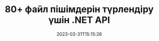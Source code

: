 ---
############################# Static ############################
layout: "product"
date: 2023-03-31T15:15:26
draft: false

product: "Conversion"
product_tag: "conversion"
platform: .NET
platform_tag: net

############################# Head ############################
head_title: "C# .NET құжатты түрлендіру API | PDF Word Excel PPTX HTML кескіндерін түрлендіру"
head_description: "C# .NET құжатты түрлендіру API. PDF Word DOC DOCX, Excel электрондық кестелері PPT PPTX, HTML, PSD, MPT MPP, MSG EMLX электрондық поштасы, AutoCAD және кескін файл пішімдерін түрлендіру."

############################# Header ############################
title: "80+ файл пішімдерін түрлендіру үшін .NET API"
description: "Ешқандай сыртқы бағдарламалық құралды орнатпай-ақ құжат пен кескінді түрлендіру функционалдығын .NET қолданбаларына біріктіруге арналған қарапайым API."
button:
    enable: true
    icon: "fas fa-arrow-down"
    label: "Тегін сынақ нұсқасын жүктеп алыңыз"
    link: "https://downloads.groupdocs.com/conversion/net"

############################# SubMenu ############################
submenu:
    enable: true
    
    left:
        img_alt: "GroupDocs.Conversion for .NET"
        image: "https://www.groupdocs.cloud/templates/groupdocs/images/product-logos/groupdocs-conversion-net.png"
        product: "GroupDocs.Conversion"
        platform: ".NET"

    middle:
        button:
            # button loop
            - link: "#overview"
              text: "Шолу"

            # button loop
            - link: "#features"
              text: "Ерекше өзгешеліктері"

            # button loop
            - link: "#support"
              text: "Қолдау"

            # button loop
            - link: "https://products.groupdocs.app/conversion"
              text: "Тікелей демо"

            # button loop
            - link: "https://purchase.groupdocs.com/pricing/conversion/net"
              text: "Баға белгілеу"

    right:
        link_download: "https://downloads.groupdocs.com/conversion"
        link_learn: "https://docs.groupdocs.com/conversion/net/"
        link_buy: "https://purchase.groupdocs.com"

############################# Overview ############################
overview:
    enable: true
    content: |
      GroupDocs.Conversion for .NET API интерфейстерінің қарапайым жиынтығын ұсынады, бұл әзірлеушілерге C#, ASP.NET және басқа .NET қатысты технологияларда қуатты құжат түрлендіру қолданбаларын құруға мүмкіндік береді. GroupDocs.Conversion for .NET API соңғы пайдаланушыларыңызға жылдам, тиімді және сенімді файлдарды түрлендіру шешімін ұсынады. Ол барлық танымал бизнес құжат пішімдері арасында дәл түрлендіруді қолдайды, соның ішінде: PDF, HTML, Электрондық пошта, Microsoft Word құжаттары, Excel электрондық кестелері, PowerPoint көрсетілімдері, Project, Photoshop, CorelDraw, AutoCAD, диаграммалар, растрлық кескін файл пішімдері және т.б. Құжатты түрлендіргіш кітапханасы бастапқы құжат пішімін автоматты түрде анықтайды және бүкіл құжатты немесе арнайы беттерді қажетті шығыс пішіміне түрлендіру үшін барлық басқаруды береді. Жетіспейтін қаріптерді таңдаулылармен ауыстыру және кез келген құжат бетіне мәтін немесе сурет су белгілерін қосу оңайырақ.

      GroupDocs.Conversion for .NET қолданбасын .NET платформасына бағытталған кез келген әзірлеу ортасында қолданбаларды әзірлеу үшін пайдалануға болады. Ол барлық .NET негізіндегі тілдермен үйлесімді және Mono немесе .NET фреймворктерін (.NET Core қоса алғанда) орнатуға болатын танымал операциялық жүйелерді (Windows, Linux, MacOS) қолдайды.
    tabs:
      enable: true
      
      ## TAB ONE ##
      tab_one:
        description: |
          Төменде GroupDocs.Conversion for .NET шолуы берілген:
        
        right:
          enable: true
          icon: "fab fa-html5"
          title: "Шолу"
          content: |
            * Файл түрін автоматты түрде анықтау
            * Құжаттарды түрлендіру
            * Презентацияларды түрлендіру
            * Электрондық кестелерді түрлендіру
            * Растрлық кескіндерді түрлендіру
            * PDF құжаттарын түрлендіру
            * Басқа пішімдерді түрлендіру
            * Су таңбасын қолданыңыз
            * Файл құпия сөзін көрсетіңіз
            * Түрлендіруді теңшеу

      ## TAB TWO ##
      tab_two:
        description: |
          GroupDocs.Conversion for .NET барлық танымал және жиі қолданылатын [құжат файлы пішімдері] (https://docs.groupdocs.com/conversion/net/supported-document-formats/) арасында түрлендіруді қолдайды.

        left:
          enable: true
          table:
            # table loop
            - title: "Қайдан түрлендіру:"
              content: |
                * **Құжаттар**: DOC, DOCX, DOCM, DOT, DOTX, DOTM, RTF, TXT, ODT, OTT
                * **Электрондық кестелер**: XLS, XLSX, XLSM, XLSB, CSV, XLS2003, ODS, TSV, XLT, XLTX, XLTM, XLAM, FODS, SXC
                * **Презентациялар**: PPT, PPTX, PPS, PPSX, ODP, POT, POTX, POTM, PPTM, PPSM, FODP
                * **Суреттер**: TIF, TIFF, JPG, JPEG, PNG, GIF, BMP, ICO, DIB, JPC, JPEG-LS, JPEG2000
                * **Портативті**: PDF, XPS, OXPS, EPUB
                * **HTML**: HTM, HTML, MHTML
                * **Метафайлдар**: EMZ, WMZ
                * **PhotoShop**: PSD
                * **Жоба**: MPP, MPT, MPX
                * ** Болжам**: PST, OST
                * **Электрондық пошта**: MSG, EML, EMLX
                * **Диаграммалар**: VSD, VSDX, VSDM, VSS, VSSM, VST, VSTM, VSX, VTX, VDW, VDX, SVG, SVGZ
                * **AutoCAD**: DXF, DWG, DWF, STL, IFC, DWT
                * **PostScript**: EPS, PS, PSL, CGM
                * **CorelDRAW**: CDR, CMX
                * **Басқа**: VCF, PLT, LGS, OTG, MD, AI, LOG

        right:
          enable: true
          table:
            # table loop
            - title: "Келесіге түрлендіру:"
              content: |
                * **Құжаттар**: DOC, DOCX, DOCM, DOT, DOTX, DOTM, RTF, TXT, ODT, OTT
                * **Электрондық кестелер**: XLS, XLSX, XLSM, XLSB, CSV, XLS2003, TSV, XLTX, ODS, XLAM, FODS, DIF, SXC
                * **Презентациялар**: PPT, PPTX, PPS, PPSX, ODP, POTX, POTM, PPTM, PPSM, FODP
                * **Суреттер**: TIF, TIFF, JPG, JPEG, PNG, GIF, BMP, ICO, JPEG2000
                * **Метафайлдар**: EMF, WMF, EMZ, WMZ
                * **Диаграммалар**: SVGZ
                * ** Портативті**: PDF, XPS
                * **HTML**: HTM, HTML, MHTML
                * **Басқа**: MD

      ## TAB THREE ##
      tab_three:
        description: |
          GroupDocs.Conversion for .NET келесі операциялық жүйелерді, жақтауларды және пакет менеджерлерін қолдайды:
      
        left:
          enable: true
          table:
            # table loop
            - icon: "fab fa-windows"
              title: "Операциялық жүйелер"
              content: |
                Windows Desktop, Windows Server, Windows Azure, Linux, MacOS

            # table loop
            - icon: "fas fa-code"
              title: "Қолдау көрсетілетін жақтаулар"
              content: |
                Frameworks: .NET Framework, .NET Standard, .NET Core, Mono

        right:
          enable: true
          table:
            # table loop
            - icon: "fas fa-box"
              title: "Пакет менеджері"
              content: |
                Nuget

            # table loop
            - icon: "fas fa-tools"
              title: "Пакет менеджері"
              content: |
                Microsoft Visual Studio, Xamarin, MonoDevelop

############################# Features ############################
features:
    enable: true
    title: "GroupDocs.Conversion for .NET мүмкіндіктері"

    feature:
      # feature loop
      - icon: "fas fa-copy"
        content: "Оңай интеграция және есептелген лицензиялау"

      # feature loop
      - icon: "fas fa-eye"
        content: "Сөздерге, слайдтарға немесе ұяшықтарға түрлендіру кезінде әдепкі масштабтау опциясын орнатыңыз"

      # feature loop
      - icon: "fas fa-bolt"
        content: "Барлық танымал растрлық кескін пішіміне түрлендіру/түрлендіру және кескіннің DPI, биіктігі мен енін тағайындау"
      
      # feature loop
      - icon: "fas fa-file-powerpoint"
        content: "PDF және кескінді сұр реңкке түрлендіру және Интернетке арналған PDF құжатын сызықтыққа айналдыру"

      # feature loop
      - icon: "fas fa-code"
        content: "Word бағдарламасында PDF/XPS түрлендіруге бетбелгі деңгейін, тақырып деңгейін және кеңейтілген деңгейді көрсетіңіз"

      # feature loop
      - icon: "fas fa-cloud"
        content: "Мәтіннің артында көрсету үшін түрлендірілген құжатта су таңбасын конфигурациялаңыз және орналастырыңыз"

      # feature loop
      - icon: "fas fa-remove-format"
        content: "Электрондық поштадан түрлендіру кезінде электрондық пошта тақырыбын көрсетіңіз"

      # feature loop
      - icon: "fas fa-comment-slash"
        content: "Теңшелетін қаріп каталогтарын орнатыңыз және құжатты түрлендіру кезінде қаріпті анық жүктеңіз/алмастырыңыз"

      # feature loop
      - icon: "fas fa-location-arrow"
        content: "Құжаттар, слайдтар және электрондық кестелерді түрлендіру үшін жетіспейтін қаріптерді ауыстыру үшін әдепкі қаріпті орнату"

      # feature loop
      - icon: "fas fa-wrench"
        content: "Тор сызықтары бар электрондық кестені түрлендіру және түрлендіру кезінде слайдтардан түсініктемелерді жою"

      # feature loop
      - icon: "fas fa-columns"
        content: "Арнайы құжат беттерін PDF пішімі ретінде түрлендіру және электрондық кестелердегі нақты ұяшық ауқымын түрлендіру"

      # feature loop
      - icon: "fas fa-file-word"
        content: "Электрондық кестелерді түрлендіру кезінде жасырын парақтарды көрсету және бос жолдар мен бағандарды өткізіп жіберу"

      # feature loop
      - icon: "fas fa-envelope"
        content: "Құжаттың жалпы беттерін санау және түрлендіру кезінде құпия сөзді қорғалмаған құжатқа орнату"

      # feature loop
      - icon: "fas fa-print"
        content: "PDF файлынан аннотациялар мен ендірілген файлдарды жою опциясы"

      # feature loop
      - icon: "fas fa-file-archive"
        content: "HTML-ге түрлендіру кезінде HTML 5-мен үйлесімді белгілеу жасаңыз"

      # feature loop
      - icon: "fas fa-lock"
        content: "Дереккөз түрін автоматты түрде анықтау және ағыннан түрлендіру кезінде барлық мүмкін түрлендірулерді қайтару"

      # feature loop
      - icon: "fas fa-file-code"
        content: "PDF немесе HTML түрлендіру кезінде әр бетті бөлек ағында қайтару мүмкіндігі"
      
      # feature loop
      - icon: "fas fa-fill-drip"
        content: "Word бағдарламасынан түрлендіру кезінде белгілеуді, түсініктемелерді көрсету/жасыру және өзгертулерді бақылау"

      # feature loop
      - icon: "fas fa-file-excel"
        content: "DOCX-тен Tiff G3-ке көлеңкелеу опциясымен түрлендіру"

      # feature loop
      - icon: "fas fa-heading"
        content: "CAD құжатынан түрлендіру кезінде арнайы макеттерді түрлендіру"

      # feature loop
      - icon: "fas fa-project-diagram"
        content: "Түрлендірілген құжатты файлға сақтау кезінде автоматты атау"

      # feature loop
      - icon: "fas fa-cube"
        content: "Есептелген лицензиялау API пайдалану негізінде есептелуге қолдау көрсетіледі"

      # feature loop
      - icon: "fab fa-uncharted"
        content: "Диаграммаларды мәтінді өңдеу файл пішіміне түрлендіру"
      
      # feature loop
      - icon: "fab fa-uncharted"
        content: "HTML мәтінін Word өңдеу құжатына түрлендіру кезінде бет нөмірлерін қосыңыз"

      # feature loop
      - icon: "fab fa-uncharted"
        content: "XML құжаттарын түрлендірусіз кез келген пішімге түрлендіру"

      # feature loop
      - icon: "fab fa-uncharted"
        content: "Файлды түрлендіру барысын (Бастау, Аяқтау) тікелей клиенттік қолданбадан бақылаңыз"

    more_feature:
      # more_feature_loop
      - title: "Құжат пішімдерін оңай түрлендіру"
        content: |
          GroupDocs.Conversion for .NET көмегімен құжат файл пішімін түрлендіру өте оңай. Келесі мысал PDF файлын C# көмегімен DOC файлына түрлендіру жолын көрсетеді:  
            
          {features.more_feature.step1} 
          {features.more_feature.step2} 
          {features.more_feature.step3} 
            
          ```csharp    
           // Түрлендіру үшін DOCX бастапқы файлын жүктеңіз
          var converter = new GroupDocs.Conversion.Converter("input.docx");
          // PDF мақсатты пішіміне түрлендіру опцияларын дайындаңыз
          var convertOptions = converter.GetPossibleConversions()["pdf"].ConvertOptions;
          // PDF пішіміне түрлендіру
          converter.Convert("output.pdf", convertOptions);
          ```
            
      # more_feature_loop
      - title: "Сурет форматтарына түрлендіру"
        content: "GroupDocs.Conversion for .NET қолданбасын .NET платформасына бағытталған кез келген әзірлеу ортасында қолданбаларды әзірлеу үшін пайдалануға болады. Ол барлық .NET негізіндегі тілдермен үйлесімді және Mono немесе .NET фреймворктерін (.NET Core қоса алғанда) орнатуға болатын танымал операциялық жүйелерді (Windows, Linux, MacOS) қолдайды."

      # more_feature_loop
      - title: "Түрлі PDF пішімінің түрлерін қолдайды"
        content: |
          GroupDocs.Conversion for .NET API құжатты келесі PDF түрлеріне/пішіміне түрлендіруді қолдайды:  
            
          * PdfA_1A
          * PdfA_1B
          * PdfA_2A
          * PdfA_3A
          * PdfA_2B
          * PdfA_2U
          * PdfA_3B
          * PdfA_3U
          * v1_3
          * v1_4
          * v1_5
          * v1_6
          * v1_7
          * PdfX_1A
          * PdfX3

############################# Support ############################
support:
    enable: true

############################# Solutions ############################
solutions:
    enable: true
    title: "GroupDocs.Conversion басқа танымал әзірлеу орталары үшін құжаттарды түрлендіру API интерфейстерін ұсынады"

    solution:
        # solution loop
        - img_alt: "Java үшін GroupDocs.Conversion"
          image: "https://www.groupdocs.cloud/templates/groupdocs/images/product-logos/groupdocs-conversion-java.png"
          product: "GroupDocs.Conversion"
          platform: "Java"
          link: "/conversion/java/"

############################# Back to top ###############################
back_to_top:
  enable: true
---